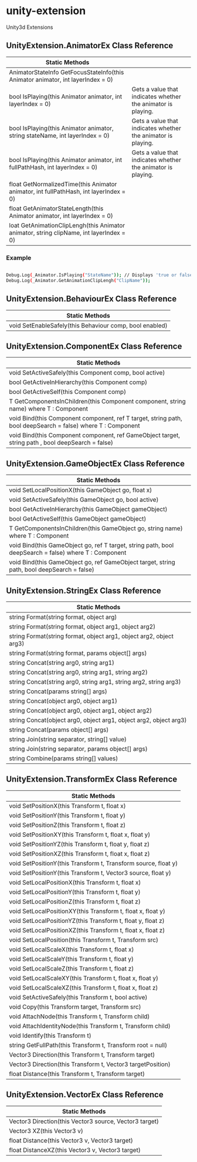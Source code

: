 # unity-extension
Unity3d Extensions

## UnityExtension.AnimatorEx Class Reference
| Static Methods | |
| ------------ | ------------ |
| AnimatorStateInfo GetFocusStateInfo(this Animator animator, int layerIndex = 0) |
| bool IsPlaying(this Animator animator, int layerIndex = 0) | Gets a value that indicates whether the animator is playing.
| bool IsPlaying(this Animator animator, string stateName, int layerIndex = 0) | Gets a value that indicates whether the animator is playing. |
| bool IsPlaying(this Animator animator, int fullPathHash, int layerIndex = 0) | Gets a value that indicates whether the animator is playing. |
| float GetNormalizedTime(this Animator animator, int fullPathHash, int layerIndex = 0) |
| float GetAnimatorStateLength(this Animator animator, int layerIndex = 0) |
| loat GetAnimationClipLengh(this Animator animator, string clipName, int layerIndex = 0) | 

### Example

```sh

Debug.Log(_Animator.IsPlaying("StateName")); // Displays 'true or false'
Debug.Log(_Animator.GetAnimationClipLengh("ClipName"));

```

## UnityExtension.BehaviourEx Class Reference

| Static Methods |
| ------------ |
| void SetEnableSafely(this Behaviour comp, bool enabled) |

## UnityExtension.ComponentEx Class Reference

| Static Methods |
| ------------ |
| void SetActiveSafely(this Component comp, bool active) |
| bool GetActiveInHierarchy(this Component comp) |
| bool GetActiveSelf(this Component comp) |
| T GetComponentsInChildren<T>(this Component component, string name) where T : Component |
| void Bind<T>(this Component component, ref T target, string path, bool deepSearch = false) where T : Component |
| void Bind(this Component component, ref GameObject target, string path , bool deepSearch = false) |
  
## UnityExtension.GameObjectEx Class Reference

| Static Methods |
| ------------ |
| void SetLocalPositionX(this GameObject go, float x) |
| void SetActiveSafely(this GameObject go, bool active) |
| bool GetActiveInHierarchy(this GameObject gameObject) |
| bool GetActiveSelf(this GameObject gameObject) |
| T GetComponentsInChildren<T>(this GameObject go, string name) where T : Component |
| void Bind<T>(this GameObject go, ref T target, string path, bool deepSearch = false) where T : Component |
| void Bind(this GameObject go, ref GameObject target, string path, bool deepSearch = false) |
  
## UnityExtension.StringEx Class Reference
| Static Methods |
| ------------ |
| string Format(string format, object arg) |
| string Format(string format, object arg1, object arg2) |
| string Format(string format, object arg1, object arg2, object arg3) |
| string Format(string format, params object[] args) |
| string Concat(string arg0, string arg1) |
| string Concat(string arg0, string arg1, string arg2) |
| string Concat(string arg0, string arg1, string arg2, string arg3) |
| string Concat(params string[] args) |
| string Concat(object arg0, object arg1) |
| string Concat(object arg0, object arg1, object arg2) |
| string Concat(object arg0, object arg1, object arg2, object arg3) |
| string Concat(params object[] args) |
| string Join(string separator, string[] value) |
| string Join(string separator, params object[] args) |
| string Combine(params string[] values) |

## UnityExtension.TransformEx Class Reference
| Static Methods |
| ------------ |
| void SetPositionX(this Transform t, float x) |
| void SetPositionY(this Transform t, float y) |
| void SetPositionZ(this Transform t, float z) |
| void SetPositionXY(this Transform t, float x, float y) |
| void SetPositionYZ(this Transform t, float y, float z) |
| void SetPositionXZ(this Transform t, float x, float z) |
| void SetPositionY(this Transform t, Transform source, float y) |
| void SetPositionY(this Transform t, Vector3 source, float y) |
| void SetLocalPositionX(this Transform t, float x) |
| void SetLocalPositionY(this Transform t, float y) |
| void SetLocalPositionZ(this Transform t, float z) |
| void SetLocalPositionXY(this Transform t, float x, float y) |
| void SetLocalPositionYZ(this Transform t, float y, float z) |
| void SetLocalPositionXZ(this Transform t, float x, float z) |
| void SetLocalPosition(this Transform t, Transform src) |
| void SetLocalScaleX(this Transform t, float x) |
| void SetLocalScaleY(this Transform t, float y) |
| void SetLocalScaleZ(this Transform t, float z) |
| void SetLocalScaleXY(this Transform t, float x, float y) |
| void SetLocalScaleXZ(this Transform t, float x, float z) |
| void SetActiveSafely(this Transform t, bool active) |
| void Copy(this Transform target, Transform src) |
| void AttachNode(this Transform t, Transform child) |
| void AttachIdentityNode(this Transform t, Transform child) |
| void Identify(this Transform t) |
| string GetFullPath(this Transform t, Transform root = null) |
| Vector3 Direction(this Transform t, Transform target) |
| Vector3 Direction(this Transform t, Vector3 targetPosition) |
| float Distance(this Transform t, Transform target) |


## UnityExtension.VectorEx Class Reference
| Static Methods |
| ------------ |
| Vector3 Direction(this Vector3 source, Vector3 target) |
| Vector3 XZ(this Vector3 v) |
| float Distance(this Vector3 v, Vector3 target) |
| float DistanceXZ(this Vector3 v, Vector3 target) |
